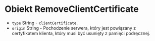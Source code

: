 # Obiekt RemoveClientCertificate

* `type` String - `clientCertificate`.
* `origin` String - Pochodzenie serwera, który jest powiązany z certyfikatem klienta, który musi być usunięty z pamięci podręcznej.